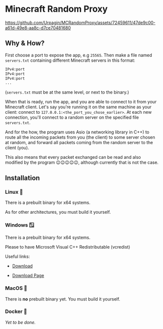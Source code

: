 # Minecraft Random Proxy



https://github.com/Urpagin/MCRandomProxy/assets/72459611/47de9c00-a61d-49e8-aa8c-d7ce70481680



## Why & How?

First choose a port to expose the app, e.g `25565`.
Then make a file named `servers.txt` containing different Minecraft servers in this format:

```txt
IPv4:port
IPv4:port
IPv4:port
...
```

(`servers.txt` must be at the same level, or next to the binary.)

When that is ready, run the app, and you are able to connect to it from your Minecraft client.
Let's say you're running it on the same machine as your client: connect to `127.0.0.1:<the_port_you_chose_earlier>`.
At each new connection, you'll connect to a random server on the specified file `servers.txt`.


And for the how, the program uses Asio (a networking library in C++) to route all the incoming packets from you (the client)
to some server chosen at random, and forward all packets coming from the random server to the client (you).

This also means that every packet exchanged can be read and also modified by the program 😉😉😉😉😉, although currently that is not
the case.

## Installation

### Linux 🐧

There is a prebuilt binary for x64 systems.

As for other architectures, you must build it yourself.

### Windows 🪟

There is a prebuilt binary for x64 systems.

Please to have Microsoft Visual C++ Redistributable (vcredist)

Useful links:

- [Download](https://aka.ms/vs/17/release/vc_redist.x86.exe)

- [Download Page](https://learn.microsoft.com/en-us/cpp/windows/latest-supported-vc-redist?view=msvc-170#visual-studio-2015-2017-2019-and-2022)

### MacOS 🍎

There is **no** prebuilt binary yet. You must build it yourself.

### Docker 🐳

*Yet to be done.*
